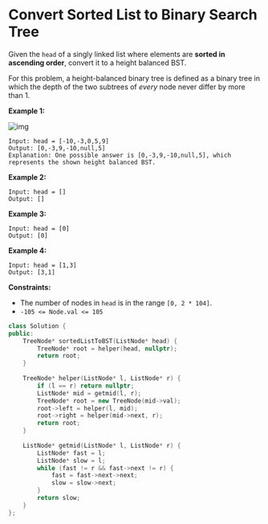 

# Convert Sorted List to Binary Search Tree



Given the `head` of a singly linked list where elements are **sorted in ascending order**, convert it to a height balanced BST.

For this problem, a height-balanced binary tree is defined as a binary tree in which the depth of the two subtrees of *every* node never differ by more than 1.

 

**Example 1:**

![img](https://assets.leetcode.com/uploads/2020/08/17/linked.jpg)

```
Input: head = [-10,-3,0,5,9]
Output: [0,-3,9,-10,null,5]
Explanation: One possible answer is [0,-3,9,-10,null,5], which represents the shown height balanced BST.
```

**Example 2:**

```
Input: head = []
Output: []
```

**Example 3:**

```
Input: head = [0]
Output: [0]
```

**Example 4:**

```
Input: head = [1,3]
Output: [3,1]
```

 

**Constraints:**

- The number of nodes in `head` is in the range `[0, 2 * 104]`.
- `-105 <= Node.val <= 105`

``` c++
class Solution {
public:
    TreeNode* sortedListToBST(ListNode* head) {
        TreeNode* root = helper(head, nullptr);
        return root;
    }
    
    TreeNode* helper(ListNode* l, ListNode* r) {
        if (l == r) return nullptr;
        ListNode* mid = getmid(l, r);
        TreeNode* root = new TreeNode(mid->val);
        root->left = helper(l, mid);
        root->right = helper(mid->next, r);
        return root;
    }
    
    ListNode* getmid(ListNode* l, ListNode* r) {
        ListNode* fast = l;
        ListNode* slow = l;
        while (fast != r && fast->next != r) {
            fast = fast->next->next;
            slow = slow->next;
        }
        return slow;
    }
};
```

